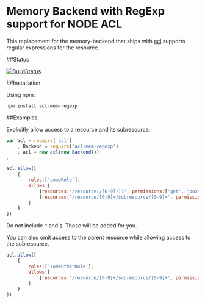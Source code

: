 Memory Backend with RegExp support for NODE ACL
===================

This replacement for the memory-backend that ships with [acl](https://github.com/OptimalBits/node_acl "node_acl") supports regular expressions for the resource.

##Status

[![BuildStatus](https://secure.travis-ci.org/futurechan/node_acl-mem-regexp.png?branch=master)](https://travis-ci.org/futurechan/node_acl-mem-regexp)


##Installation

Using npm:

```javascript
npm install acl-mem-regexp
```

##Examples

Explicitly allow access to a resource and its subresource.
```javascript
var acl = require('acl')
    , Backend = require('acl-mem-regexp')
    , acl = new acl(new Backend())
;

acl.allow([
	{
		roles:['someRole'], 
		allows:[
			{resources:'/resource(/[0-9]+)?', permissions:['get', 'post', 'put']},
			{resources:'/resource/[0-9]+/subresource/[0-9]+', permissions:['get', 'post', 'put']}
		]
	}
])
```

Do not include ```^``` and ```$```. Those will be added for you.

You can also omit access to the parent resource while allowing access to the subresource.
```javascript
acl.allow([
	{
		roles:['someOtherRole'], 
		allows:[
			{resources:'/resource/[0-9]+/subresource/[0-9]+', permissions:['get', 'post', 'put']}
		]
	}
])
```

